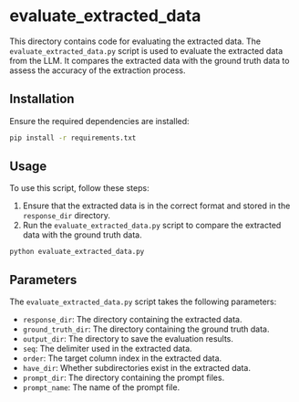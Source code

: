 # evaluate_extracted_data

This directory contains code for evaluating the extracted data.
The `evaluate_extracted_data.py` script is used to evaluate the extracted data from the LLM. It compares the extracted data with the ground truth data to assess the accuracy of the extraction process.

## Installation

Ensure the required dependencies are installed:

```bash
pip install -r requirements.txt
```
## Usage
To use this script, follow these steps:
1. Ensure that the extracted data is in the correct format and stored in the `response_dir` directory.
2. Run the `evaluate_extracted_data.py` script to compare the extracted data with the ground truth data.

```shell
python evaluate_extracted_data.py
```
## Parameters
The `evaluate_extracted_data.py` script takes the following parameters:
- `response_dir`: The directory containing the extracted data.
- `ground_truth_dir`: The directory containing the ground truth data.
- `output_dir`: The directory to save the evaluation results.
- `seq`: The delimiter used in the extracted data.
- `order`: The target column index in the extracted data.
- `have_dir`: Whether subdirectories exist in the extracted data.
- `prompt_dir`: The directory containing the prompt files.
- `prompt_name`: The name of the prompt file.
